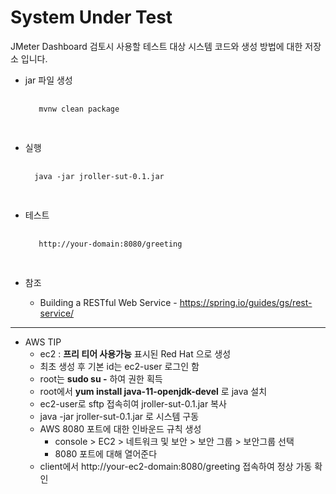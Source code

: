 # System Under Test

JMeter Dashboard 검토시 사용할 테스트 대상 시스템 코드와 생성 방법에 대한 저장소 입니다.

* jar 파일 생성
    <pre>
    <code>
     mvnw clean package
    </code>
    </pre>
    
* 실행     
    <pre>
    <code>
    java -jar jroller-sut-0.1.jar
    </code>
    </pre>
    
* 테스트
     <pre>
     <code>
     http://your-domain:8080/greeting
     </code>
     </pre>   
* 참조
    * Building a RESTful Web Service - https://spring.io/guides/gs/rest-service/

<hr/>    

* AWS TIP 
    * ec2 : **프리 티어 사용가능** 표시된 Red Hat 으로 생성
    * 최초 생성 후 기본 id는 ec2-user 로그인 함 
    * root는 **sudo su -** 하여 권한 획득 
    * root에서 **yum install java-11-openjdk-devel** 로 java 설치
    * ec2-user로 sftp 접속히여  jroller-sut-0.1.jar 복사
    * java -jar jroller-sut-0.1.jar 로 시스템 구동 
    * AWS 8080 포트에 대한 인바운드 규칙 생성 
        * console > EC2 > 네트워크 및 보안 > 보안 그룹 > 보안그룹 선택
        * 8080 포트에 대해 열어준다
    * client에서  http://your-ec2-domain:8080/greeting 접속하여 정상 가동 확인
         
        




